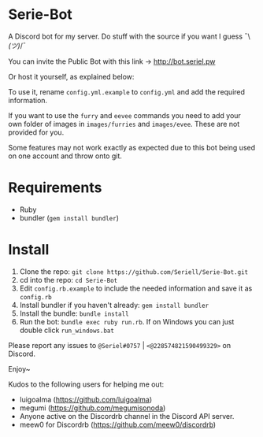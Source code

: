 # Serie-Bot
A Discord bot for my server. Do stuff with the source if you want I guess ¯\\_(ツ)_/¯<br />

You can invite the Public Bot with this link -> http://bot.seriel.pw<br />

Or host it yourself, as explained below:

To use it, rename `config.yml.example` to `config.yml` and add the required information.

If you want to use the `furry` and `eevee` commands you need to add your own folder of images in `images/furries` and `images/evee`. These are not provided for you.

Some features may not work exactly as expected due to this bot being used on one account and throw onto git.
# Requirements
- Ruby
- bundler (`gem install bundler`)

# Install
1. Clone the repo: `git clone https://github.com/Seriell/Serie-Bot.git`
2. cd into the repo: `cd Serie-Bot`
3. Edit `config.rb.example` to include the needed information and save it as `config.rb`
4. Install bundler if you haven't already: `gem install bundler`
5. Install the bundle: `bundle install`
6. Run the bot: `bundle exec ruby run.rb`. If on Windows you can just double click `run_windows.bat`

Please report any issues to `@Seriel#0757` | `<@228574821590499329>` on Discord.

Enjoy~
<br />

Kudos to the following users for helping me out:

- luigoalma (https://github.com/luigoalma)
- megumi (https://github.com/megumisonoda)
- Anyone active on the Discordrb channel in the Discord API server.
- meew0 for Discordrb (https://github.com/meew0/discordrb)

